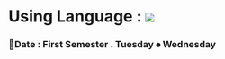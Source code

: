 # Using Language : <img src="https://img.shields.io/badge/Oracle-F80000?style=flat-square&logo=oracle&logoColor=white"/>
### 📆Date : First Semester . Tuesday ⦁  Wednesday
